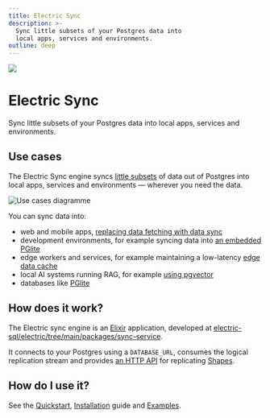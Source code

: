 ```yaml
---
title: Electric Sync
description: >-
  Sync little subsets of your Postgres data into
  local apps, services and environments.
outline: deep
---
```


<img src="/img/icons/electric.svg" class="product-icon" />

# Electric Sync

Sync little subsets of your Postgres data into
local apps, services and environments.

## Use cases

The Electric Sync engine syncs [little subsets](/docs/guides/shapes) of data out of Postgres into local apps, services and environments &mdash; wherever you need the data.

<img srcset="/img/about/use-cases.sm.png 1098w, /img/about/use-cases.png 1484w"
    sizes="(max-width: 767px) 600px, 1484px"
    src="/img/about/use-cases.png"
    alt="Use cases diagramme"
/>

You can sync data into:

- web and mobile apps, [replacing data fetching with data sync](/examples/linearlite)
- development environments, for example syncing data into [an embedded PGlite](/product/pglite)
- edge workers and services, for example maintaining a low-latency [edge data cache](https://github.com/electric-sql/electric/blob/main/examples/redis-client/src/index.ts)
- local AI systems running RAG, for example [using pgvector](https://electric-sql.com/blog/2024/02/05/local-first-ai-with-tauri-postgres-pgvector-llama)
- databases like [PGlite](./pglite)

## How does it work?

The Electric sync engine is an [Elixir](https://elixir-lang.org) application, developed at [electric-sql/electric/tree/main/packages/sync-service](https://github.com/electric-sql/electric/tree/main/packages/sync-service).

It connects to your Postgres using a `DATABASE_URL`, consumes the logical replication stream and provides [an HTTP API](/docs/api/http) for replicating [Shapes](/docs/guides/shapes).

## How do I use it?

See the [Quickstart](/docs/quickstart), [Installation](/docs/guides/installation) guide and [Examples](https://github.com/electric-sql/electric/tree/main/examples).
